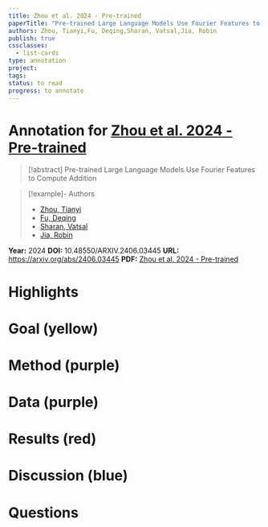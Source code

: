 ```yaml
---
title: Zhou et al. 2024 - Pre-trained
paperTitle: "Pre-trained Large Language Models Use Fourier Features to Compute Addition"
authors: Zhou, Tianyi,Fu, Deqing,Sharan, Vatsal,Jia, Robin
publish: true
cssclasses:
  - list-cards
type: annotation
project:
tags:
status: to read
progress: to annotate
---
```

# Annotation for [Zhou et al. 2024 - Pre-trained](Papers/References/Zhou%20et%20al.%202024%20-%20Pre-trained)

> [!abstract] Pre-trained Large Language Models Use Fourier Features to Compute Addition

> [!example]- Authors
> - [Zhou, Tianyi](Zhou%2C%20Tianyi)
> - [Fu, Deqing](Fu%2C%20Deqing)
> - [Sharan, Vatsal](Sharan%2C%20Vatsal)
> - [Jia, Robin](Jia%2C%20Robin)

**Year:** 2024
**DOI:** 10.48550/ARXIV.2406.03445
**URL:** https://arxiv.org/abs/2406.03445
**PDF:** [Zhou et al. 2024 - Pre-trained](Papers/PDFs/Zhou%20et%20al.%202024%20-%20Pre-trained%20Large%20Language%20Models%20Use%20Fourier%20Features%20to%20Compute%20Addition.pdf)

# Highlights


# Goal (yellow)


# Method (purple)


# Data (purple)


# Results (red)


# Discussion (blue)


# Questions

